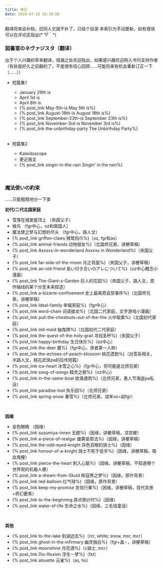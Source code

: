 ```yaml
---
title: 索引
date: 2020-07-18 16:18:56
---
```


翻译将来会补档，旧同人文就不补了，只挂个目录
本索引为手动更新，如有错误可以在评论区指出(\*´▽｀\*)

### 図書室のネヴァジスタ（翻译）
出于个人兴趣的草率翻译，错漏之处欢迎指出，如果感兴趣欢迎购入书刊支持作者
（有些是好久之前翻的了，不是很有信心回顾……可能将来有机会重新订正一下（……））

- 短篇集1
  - January 29th is
  - April 1st is
  - April 8th is
  -  {% post_link May-5th-is May 5th is%}
  -  {% post_link August-18th-is August 18th is%}
  -  {% post_link September-23th-is September 23th is%}  
  -  {% post_link November-3rd-is November 3rd is%}  
  -  {% post_link the-unbirthday-party The Unbirthday Party%}
<br><br>

- 短篇集2
  - Kaleidoscope
  - 更近我主
  - {% post_link singin-in-the-rain Singin' in the rain%}
  
 <br>
 
### 魔法使いの約束
……只能粗糙地分一下类

**初代/二代北国家庭**
- 雪落在城堡屋顶上 （央国父子）
- 候鸟 （fgr中心，oz和南国人）
- 魔法使之梦与幻想的尽头 （fgr中心，路人文）
-  {% post_link griffon-claws 狮鹫钩爪%}（oz, fgr和as）
-  {% post_link animal-friends 动物朋友%}（北国师兄弟，讲梗草稿）
-  {% post_link Axxxxx-in-wonderland Axxxxx in Wonderland%}（央国父子）
-  {% post_link far-side-of-the-moon 月之背面%}（央国父子，讲梗草稿）
-  {% post_link an-old-friend 長い付き合いのアレについて%}（oz中心概念小漫画）
-  {% post_link The-Giant-s-Garden 巨人的花园%}（央国父子，路人文，原作轴线的某个分支未来捏造）
-  {% post_link a-bizarre-confinement 史上最离奇监禁事件%}（北国师兄弟，讲梗草稿）
-  {% post_link Ideal-family 幸福家庭%}（fgr中心）
-  {% post_link word-chain 词语接龙%}（北国二代家庭，文字游戏小漫画）
-  {% post_link pull-the-chestnuts-out-of-the-fire 火中取栗%}（北国初代家庭）
-  {% post_link old-maid 抽鬼牌%}（北国初代二代家庭）
-  {% post_link the-quest-of-the-holy-grail 寻找圣杯%}（央国父子）
-  {% post_link happy-birthday 生日快乐%}（oz中心）
-  {% post_link the-deer 鹿%}（fgr中心，贤者第一人称）
-  {% post_link the-echoes-of-peach-blossom 桃花遗韵%}（白雪系相关，半路人文，桃花武侠pa的后传短篇）
-  {% post_link ice-heart 冰雪之心%}（fgr中心，但可能是北师兄弟）
-  {% post_link song-of-songs 精灵之歌%}（oz中心）
-  {% post_link in-the-same-boat 欲渔遇雨%}（北师兄弟，愚人节海盗pa私设）
-  {% post_link paradise-lost 失乐园%}（北师兄弟）
-  {% post_link spring-snow 春雪%}（北师兄弟，成年oz+幼fgr）

<br>

**因缘**
- 金色眼睛 （因缘）
-  {% post_link suzumiya-innen 无题%}（因缘，讲梗草稿，凉宫梗）
-  {% post_link a-piece-of-realgar 雄黄驱邪法%}（因缘，讲梗草稿）
-  {% post_link the-odd-eyed-knight 异色双眼的骑士%}（因缘）
-  {% post_link honour-of-a-knight 骑士不死于徒手%}（因缘，讲梗草稿，吸血鬼梗）
-  {% post_link pierce-the-heart 刺入心脏%}（因缘，讲梗草稿，不知道哪个世界观的机器人梗）
-  {% post_link a-dream-from-Skuld 斯寇蒂之梦%}（因缘，原作背景）
-  {% post_link red-balloon 红气球%}（因缘，原作背景）
-  {% post_link keep-my-promise 言信行果%}（因缘，讲梗草稿，现代背景+奇幻要素）
-  {% post_link to-the-beginning 原点倒计时%}（因缘）
-  {% post_link water-of-life 生命之水%}（因缘，三毛钱童话）

<br>

**其他**
-  {% post_link to-the-lake 到湖边去%}（rcr, white; snow, msr, mcr）
-  {% post_link ghost-in-the-infirmary 幽灵独白%}（fgr+晶♀，讲梗草稿）
-  {% post_link moonshine 月亮酒%}（c骑士, mcr）
-  {% post_link Dis-Illusion 浮生一梦%}（fst）
-  {% post_link alouette 云雀%}（as, hs）


